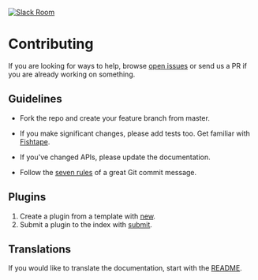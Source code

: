 [![Slack Room][slack-badge]][slack-link]

# Contributing

If you are looking for ways to help, browse [open issues] or send us a PR if you are already working on something.

## Guidelines

* Fork the repo and create your feature branch from master.

* If you make significant changes, please add tests too. Get familiar with [Fishtape].

* If you've changed APIs, please update the documentation.

* Follow the [seven rules] of a great Git commit message.

## Plugins

1. Create a plugin from a template with [new].
2. Submit a plugin to the index with [submit].


## Translations

If you would like to translate the documentation, start with the [README].

[slack-link]: https://fisherman-wharf.herokuapp.com/
[slack-badge]: https://img.shields.io/badge/slack-join%20the%20chat-00B9FF.svg?style=flat-square
[seven rules]: http://chris.beams.io/posts/git-commit/#seven-rules
[open issues]: https://github.com/fisherman/fisherman/issues?q=is%3Aopen+is%3Aissue
[Fishtape]: https://github.com/fisherman/fishtape
[README]: https://github.com/fisherman/fisherman/blob/master/README.md
[new]: https://github.com/fishery/new
[submit]: https://github.com/fishery/submit

